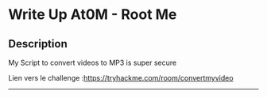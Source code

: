 # Write Up At0M - Root Me

## Description

My Script to convert videos to MP3 is super secure

Lien vers le challenge :https://tryhackme.com/room/convertmyvideo

-------------